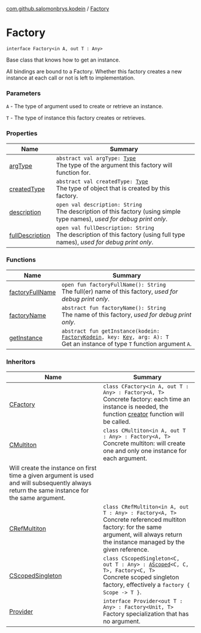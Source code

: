 [com.github.salomonbrys.kodein](../index.md) / [Factory](.)

# Factory

`interface Factory<in A, out T : Any>`

Base class that knows how to get an instance.

All bindings are bound to a Factory.
Whether this factory creates a new instance at each call or not is left to implementation.

### Parameters

`A` - The type of argument used to create or retrieve an instance.

`T` - The type of instance this factory creates or retrieves.

### Properties

| Name | Summary |
|---|---|
| [argType](arg-type.md) | `abstract val argType: `[`Type`](http://docs.oracle.com/javase/6/docs/api/java/lang/reflect/Type.html)<br>The type of the argument this factory will function for. |
| [createdType](created-type.md) | `abstract val createdType: `[`Type`](http://docs.oracle.com/javase/6/docs/api/java/lang/reflect/Type.html)<br>The type of object that is created by this factory. |
| [description](description.md) | `open val description: String`<br>The description of this factory (using simple type names), *used for debug print only*. |
| [fullDescription](full-description.md) | `open val fullDescription: String`<br>The description of this factory (using full type names), *used for debug print only*. |

### Functions

| Name | Summary |
|---|---|
| [factoryFullName](factory-full-name.md) | `open fun factoryFullName(): String`<br>The full(er) name of this factory, *used for debug print only*. |
| [factoryName](factory-name.md) | `abstract fun factoryName(): String`<br>The name of this factory, *used for debug print only*. |
| [getInstance](get-instance.md) | `abstract fun getInstance(kodein: `[`FactoryKodein`](../-factory-kodein/index.md)`, key: `[`Key`](../-kodein/-key/index.md)`, arg: A): T`<br>Get an instance of type `T` function argument `A`. |

### Inheritors

| Name | Summary |
|---|---|
| [CFactory](../-c-factory/index.md) | `class CFactory<in A, out T : Any> : Factory<A, T>`<br>Concrete factory: each time an instance is needed, the function [creator](../-c-factory/creator.md) function will be called. |
| [CMultiton](../-c-multiton/index.md) | `class CMultiton<in A, out T : Any> : Factory<A, T>`<br>Concrete multiton: will create one and only one instance for each argument.
Will create the instance on first time a given argument is used and will subsequently always return the same instance for the same argument. |
| [CRefMultiton](../-c-ref-multiton/index.md) | `class CRefMultiton<in A, out T : Any> : Factory<A, T>`<br>Concrete referenced multiton factory: for the same argument, will always return the instance managed by the given reference. |
| [CScopedSingleton](../-c-scoped-singleton/index.md) | `class CScopedSingleton<C, out T : Any> : `[`AScoped`](../-a-scoped/index.md)`<C, C, T>, Factory<C, T>`<br>Concrete scoped singleton factory, effectively a `factory { Scope -> T }`. |
| [Provider](../-provider/index.md) | `interface Provider<out T : Any> : Factory<Unit, T>`<br>Factory specialization that has no argument. |

